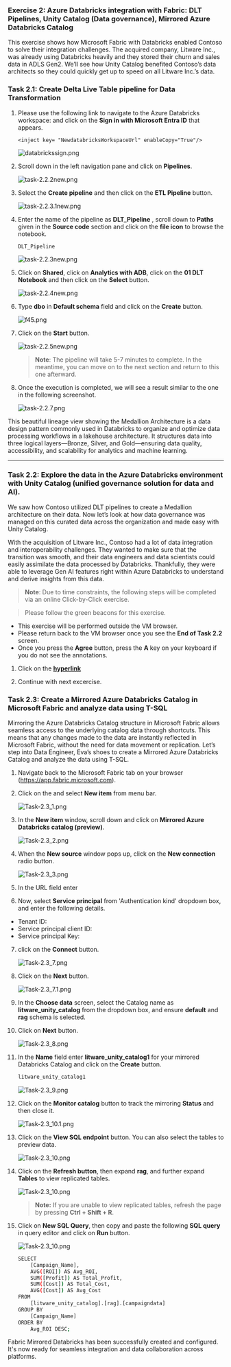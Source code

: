 ### Exercise 2: Azure Databricks integration with Fabric: DLT Pipelines, Unity Catalog (Data governance), Mirrored Azure Databricks Catalog

This exercise shows how Microsoft Fabric with Databricks enabled Contoso to solve their integration challenges. The acquired company, Litware Inc., was already using Databricks heavily and they stored their churn and sales data in ADLS Gen2. We’ll see how Unity Catalog benefited Contoso’s data architects so they could quickly get up to speed on all Litware Inc.’s data.

### Task 2.1: Create Delta Live Table pipeline for Data Transformation

1. Please use the following link to navigate to the Azure Databricks workspace:**<inject key= "NewdatabricksWorkspaceUrl" enableCopy="True"/>** and click on the **Sign in with Microsoft Entra ID** that appears.

    ```
    <inject key= "NewdatabricksWorkspaceUrl" enableCopy="True"/>
    ```

    ![databrickssign.png](media/labMedia/databrickssign.png)

2. Scroll down in the left navigation pane and click on **Pipelines**.

    ![task-2.2.2new.png](media/labMedia/l9.png)

3. Select the **Create pipeline** and then click on the **ETL Pipeline** button.

    ![task-2.2.3.1new.png](media/labMedia/l10.png)

4. Enter the name of the pipeline as **DLT_Pipeline** , scroll down to **Paths** given in the **Source code** section and click on the **file icon** to browse the notebook.

    ```BASH
    DLT_Pipeline
    ```

    ![task-2.2.3new.png](media/labMedia/task-2.2.3new.png)

5. Click on **Shared**, click on **Analytics with ADB**, click on the **01 DLT Notebook** and then click on the **Select** button.

    ![task-2.2.4new.png](media/labMedia/f13.png)

6. Type **dbo** in **Default schema** field and click on the **Create** button.

    ![f45.png](media/labMedia/f45.png)

7. Click on the **Start** button.

    ![task-2.2.5new.png](media/labMedia/f14.png)

    >**Note**: The pipeline will take 5-7 minutes to complete. In the meantime, you can move on to the next section and return to this one afterward.

8. Once the execution is completed, we will see a result similar to the one in the following screenshot.

    ![task-2.2.7.png](media/labMedia/task-2.2.7.png)

This beautiful lineage view showing the Medallion Architecture is a data design pattern commonly used in Databricks to organize and optimize data processing workflows in a lakehouse architecture. It structures data into three logical layers—Bronze, Silver, and Gold—ensuring data quality, accessibility, and scalability for analytics and machine learning.

---

### Task 2.2: Explore the data in the Azure Databricks environment with Unity Catalog (unified governance solution for data and AI).

We saw how Contoso utilized DLT pipelines to create a Medallion architecture on their data. Now let’s look at how data governance was managed on this curated data across the organization and made easy with Unity Catalog.

With the acquisition of Litware Inc., Contoso had a lot of data integration and interoperability challenges. They wanted to make sure that the transition was smooth, and their data engineers and data scientists could easily assimilate the data processed by Databricks. Thankfully, they were able to leverage Gen AI features right within Azure Databricks to understand and derive insights from this data.

>**Note**: Due to time constraints, the following steps will be completed via an online Click-by-Click exercise.

>Please follow the green beacons for this exercise.
- This exercise will be performed outside the VM browser.
- Please return back to the VM browser once you see the **End of Task 2.2** screen.
- Once you press the **Agree** button, press the **A** key on your keyboard if you do not see the annotations.
	
1. Click on the [**hyperlink**](https://regale.cloud/Microsoft/viewer/3066/task-22-explore-the-data-in-azure-databricks-environment-with-unity-catalog/index.html#/0/1)

2. Continue with next excercise.


### Task 2.3: Create a Mirrored Azure Databricks Catalog in Microsoft Fabric and analyze data using T-SQL

Mirroring the Azure Databricks Catalog structure in Microsoft Fabric allows seamless access to the underlying catalog data through shortcuts. This means that any changes made to the data are instantly reflected in Microsoft Fabric, without the need for data movement or replication. Let’s step into Data Engineer, Eva’s shoes to create a Mirrored Azure Databricks Catalog and analyze the data using T-SQL. 

1. Navigate back to the Microsoft Fabric tab on your browser (https://app.fabric.microsoft.com).

2. Click on the **<inject key= "WorkspaceName" enableCopy="true"/>** and select **New item** from menu bar.

    ![Task-2.3_1.png](media/labMedia/Task-2.3_1.png)

3. In the **New item** window, scroll down and click on **Mirrored Azure Databricks catalog (preview)**.

    ![Task-2.3_2.png](media/labMedia/Task-2.3_2.png)

4. When the **New source** window pops up, click on the **New connection** radio button.

    ![Task-2.3_3.png](media/labMedia/l11.png)

5. In the URL field enter **<inject key= "databricksurl" enableCopy="true"/>**

6. Now, select **Service principal** from 'Authentication kind' dropdown box, and enter the following details.

- Tenant ID: **<inject key= "catalogTenantID" enableCopy="true"/>**
- Service principal client ID: **<inject key= "ClientID" enableCopy="true"/>**
- Service principal Key: **<inject key= "Secret" enableCopy="true"/>**

7. click on the **Connect** button.

    ![Task-2.3_7.png](media/labMedia/l12.png)

8. Click on the **Next** button.

    ![Task-2.3_7.1.png](media/labMedia/l13.png)

9. In the **Choose data** screen, select the Catalog name as **litware_unity_catalog** from the dropdown box, and ensure **default** and **rag** schema is selected.

10. Click on **Next** button.

    ![Task-2.3_8.png](media/labMedia/Task-2.3_8u.png)

11. In the **Name** field enter **litware_unity_catalog1** for your mirrored Databricks Catalog and click on the **Create** button.

    ```BASH
    litware_unity_catalog1
    ```
    ![Task-2.3_9.png](media/labMedia/Task-2.3_9.png)

12. Click on the **Monitor catalog** button to track the mirroring **Status** and then close it.

    ![Task-2.3_10.1.png](media/labMedia/Task-2.3_10.1.png)

13. Click on the **View SQL endpoint** button. You can also select the tables to preview data.

    ![Task-2.3_10.png](media/labMedia/Task-2.3_10.png)

14. Click on the **Refresh button**, then expand **rag**, and further expand **Tables** to view replicated tables.

    ![Task-2.3_10.png](media/labMedia/f79.png)

    >**Note:** If you are unable to view replicated tables, refresh the page by pressing **Ctrl + Shift + R**.
 
15. Click on **New SQL Query**, then copy and paste the following **SQL query** in query editor and click on **Run** button.
 
    ![Task-2.3_10.png](media/labMedia/f80.png)
 
    ```BASH
    SELECT 
        [Campaign_Name],
        AVG([ROI]) AS Avg_ROI,
        SUM([Profit]) AS Total_Profit,
        SUM([Cost]) AS Total_Cost,
        AVG([Cost]) AS Avg_Cost
    FROM 
        [litware_unity_catalog].[rag].[campaigndata]
    GROUP BY 
        [Campaign_Name]
    ORDER BY 
        Avg_ROI DESC; 
    ```

Fabric Mirrored Databricks has been successfully created and configured. It's now ready for seamless integration and data collaboration across platforms.